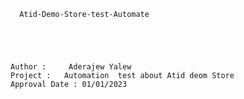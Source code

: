       Atid-Demo-Store-test-Automate





    Author :     Aderajew Yalew
    Project :   Automation  test about Atid deom Store
    Approval Date : 01/01/2023